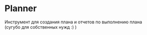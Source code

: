 Planner
=======

Инструмент для создания плана и отчетов по выполнению плана (сугубо для собственных нужд :) )
